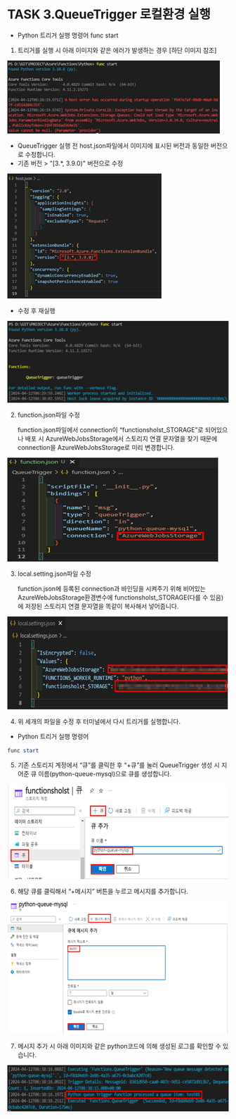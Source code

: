 # TASK 3.QueueTrigger 로컬환경 실행

- Python 트리거 실행 명령어
func start

1.	트리거를 실행 시 아래 이미지와 같은 에러가 발생하는 경우 [하단 이미지 참조]
 
![img](./img/task3/1-1.png)

- QueueTrigger 실행 전 host.json파일에서 이미지에 표시된 버전과 동일한 버전으로 수정합니다.
- 기존 버전 > "[3.*, 3.9.0)" 버전으로 수정

![img](./img/task3/1-2.png)

- 수정 후 재실행

![img](./img/task3/1-3.png)

2.	function.json파일 수정

    function.json파일에서 connection이 “functionsholst_STORAGE”로 되어있으나 배포 시 AzureWebJobsStorage에서 스토리지 연결 문자열을 찾기 때문에 connection을 AzureWebJobsStorage로 미리 변경합니다.
 
![img](./img/task3/2.png)

3.	local.setting.json파일 수정

    function.json에 등록된 connection과 바인딩을 시켜주기 위해 비어있는 AzureWebJobsStorage환경변수에 functionsholst_STORAGE(다를 수 있음)에 저장된 스토리지 연결 문자열을 똑같이 복사해서 넣어줍니다.
 
![img](./img/task3/3.png)

4.	위 세개의 파일을 수정 후 터미널에서 다시 트리거를 실행합니다.
- Python 트리거 실행 명령어
```powershell
func start
```

5.	기존 스토리지 계정에서 “큐”를 클릭한 후 “+큐”를 눌러 QueueTrigger 생성 시 지어준 큐 이름(python-queue-mysql)으로 큐를 생성합니다.
 
![img](./img/task3/5.png)

6.	해당 큐를 클릭해서 “+메시지” 버튼을 누르고 메시지를 추가합니다.
 
![img](./img/task3/6.png)

7.	메시지 추가 시 아래 이미지와 같은 python코드에 의해 생성된 로그를 확인할 수 있습니다.
 
![img](./img/task3/7.png)
